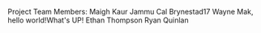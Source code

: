 Project Team Members:
Maigh Kaur Jammu 
Cal Brynestad17 
Wayne Mak, hello world!What's UP! 
Ethan Thompson
Ryan Quinlan 
